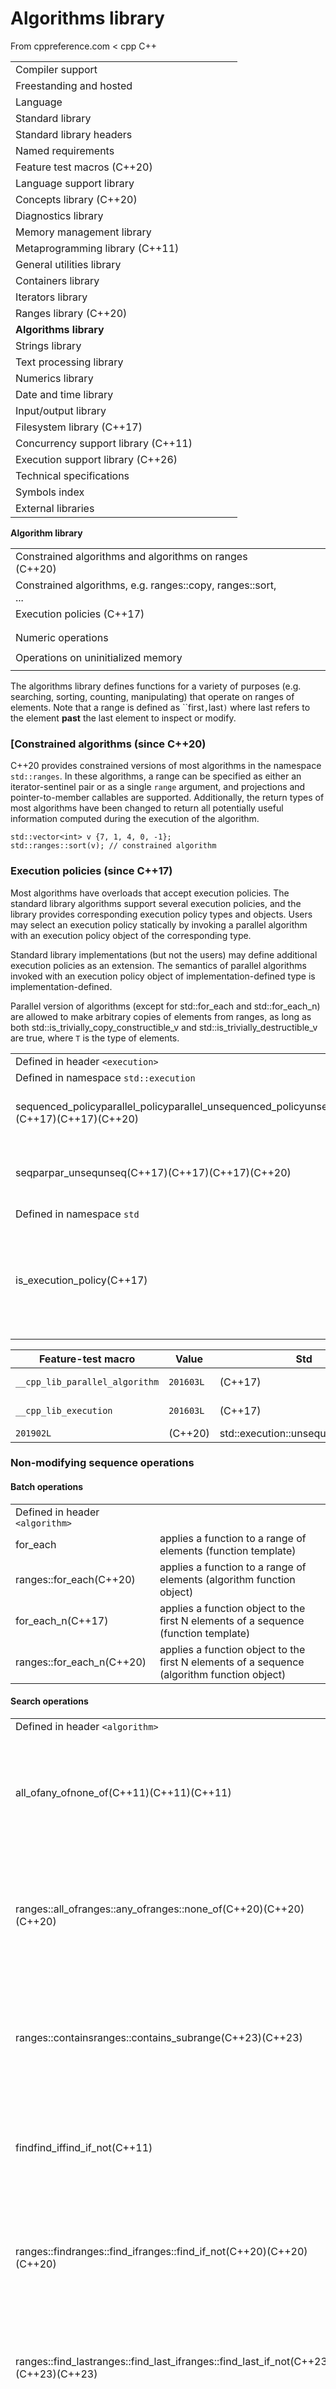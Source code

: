 # Algorithms library

From cppreference.com
< cpp
C++

|  |  |  |  |  |
| --- | --- | --- | --- | --- |
| Compiler support | | | | |
| Freestanding and hosted | | | | |
| Language | | | | |
| Standard library | | | | |
| Standard library headers | | | | |
| Named requirements | | | | |
| Feature test macros (C++20) | | | | |
| Language support library | | | | |
| Concepts library (C++20) | | | | |
| Diagnostics library | | | | |
| Memory management library | | | | |
| Metaprogramming library (C++11) | | | | |
| General utilities library | | | | |
| Containers library | | | | |
| Iterators library | | | | |
| Ranges library (C++20) | | | | |
| ****Algorithms library**** | | | | |
| Strings library | | | | |
| Text processing library | | | | |
| Numerics library | | | | |
| Date and time library | | | | |
| Input/output library | | | | |
| Filesystem library (C++17) | | | | |
| Concurrency support library (C++11) | | | | |
| Execution support library (C++26) | | | | |
| Technical specifications | | | | |
| Symbols index | | | | |
| External libraries | | | | |

****Algorithm library****

|  |  |  |  |  |
| --- | --- | --- | --- | --- |
| Constrained algorithms and algorithms on ranges (C++20) | | | | |
| Constrained algorithms, e.g. ranges::copy, ranges::sort, ... | | | | |
| Execution policies (C++17) | | | | |
| |  |  |  |  |  |  |  |  |  |  |  |  | | --- | --- | --- | --- | --- | --- | --- | --- | --- | --- | --- | --- | | |  |  |  |  |  | | --- | --- | --- | --- | --- | | is_execution_policy(C++17) | | | | | | |  |  |  |  |  | | --- | --- | --- | --- | --- | | execution::seqexecution::parexecution::par_unseqexecution::unseq(C++17)    (C++17)(C++17)(C++20) | | | | | | | |  |  |  |  |  |  | | --- | --- | --- | --- | --- | --- | | |  |  |  |  |  | | --- | --- | --- | --- | --- | | execution::sequenced_policyexecution::parallel_policyexecution::parallel_unsequenced_policyexecution::parallel_unsequenced(C++17)(C++17)(C++17)(C++20) | | | | | | |
| |  |  |  |  |  | | --- | --- | --- | --- | --- | | Non-modifying sequence operations | | | | | | Batch operations | | | | | | |  |  |  |  |  | | --- | --- | --- | --- | --- | | for_each | | | | | | |  |  |  |  |  | | --- | --- | --- | --- | --- | | for_each_n(C++17) | | | | | | | Search operations | | | | | | |  |  |  |  |  | | --- | --- | --- | --- | --- | | all_ofany_ofnone_of(C++11)                (C++11)(C++11) | | | | | | countcount_if | | | | | | mismatch | | | | | | equal | | | | | |  | | | | | | |  |  |  |  |  | | --- | --- | --- | --- | --- | | findfind_iffind_if_not(C++11) | | | | | | find_end | | | | | | find_first_of | | | | | | adjacent_find | | | | | | search | | | | | | search_n | | | | | | | Modifying sequence operations | | | | | | Copy operations | | | | | | |  |  |  |  |  | | --- | --- | --- | --- | --- | | copycopy_if(C++11) | | | | | | copy_backward | | | | | | |  |  |  |  |  | | --- | --- | --- | --- | --- | | copy_n(C++11) | | | | | | move(C++11) | | | | | | move_backward(C++11) | | | | | | | Swap operations | | | | | | |  |  |  |  |  | | --- | --- | --- | --- | --- | | swap | | | | | | iter_swap | | | | | | |  |  |  |  |  | | --- | --- | --- | --- | --- | | swap_ranges | | | | | |  | | | | | | | Transformation operations | | | | | | |  |  |  |  |  | | --- | --- | --- | --- | --- | | replacereplace_if | | | | | | transform | | | | | | |  |  |  |  |  | | --- | --- | --- | --- | --- | | replace_copyreplace_copy_if | | | | | |  | | | | | | | Generation operations | | | | | | |  |  |  |  |  | | --- | --- | --- | --- | --- | | fill | | | | | | fill_n | | | | | | |  |  |  |  |  | | --- | --- | --- | --- | --- | | generate | | | | | | generate_n | | | | | | | Removing operations | | | | | | |  |  |  |  |  | | --- | --- | --- | --- | --- | | removeremove_if | | | | | | unique | | | | | | |  |  |  |  |  | | --- | --- | --- | --- | --- | | remove_copyremove_copy_if | | | | | | unique_copy | | | | | | | Order-changing operations | | | | | | |  |  |  |  |  | | --- | --- | --- | --- | --- | | reverse | | | | | | reverse_copy | | | | | | rotate | | | | | | rotate_copy | | | | | | |  |  |  |  |  | | --- | --- | --- | --- | --- | | random_shuffleshuffle(until C++17)(C++11) | | | | | | shift_leftshift_right(C++20)(C++20) | | | | | | | Sampling operations | | | | | | |  |  |  |  |  | | --- | --- | --- | --- | --- | | sample(C++17) | | | | | | |  |  |  |  |  | | --- | --- | --- | --- | --- | |  | | | | | | | |  |  |  |  |  | | --- | --- | --- | --- | --- | | Sorting and related operations | | | | | | Partitioning operations | | | | | | |  |  |  |  |  | | --- | --- | --- | --- | --- | | partition | | | | | | partition_copy(C++11) | | | | | | stable_partition | | | | | | |  |  |  |  |  | | --- | --- | --- | --- | --- | | is_partitioned(C++11) | | | | | | partition_point(C++11) | | | | | |  | | | | | | | Sorting operations | | | | | | |  |  |  |  |  | | --- | --- | --- | --- | --- | | sort | | | | | | stable_sort | | | | | | partial_sort | | | | | | partial_sort_copy | | | | | | |  |  |  |  |  | | --- | --- | --- | --- | --- | | is_sorted(C++11) | | | | | | is_sorted_until(C++11) | | | | | | nth_element | | | | | |  | | | | | | | Binary search operations (on partitioned ranges) | | | | | | |  |  |  |  |  | | --- | --- | --- | --- | --- | | lower_bound | | | | | | upper_bound | | | | | | |  |  |  |  |  | | --- | --- | --- | --- | --- | | equal_range | | | | | | binary_search | | | | | | | Set operations (on sorted ranges) | | | | | | |  |  |  |  |  | | --- | --- | --- | --- | --- | | includes | | | | | | set_union | | | | | | set_intersection | | | | | | |  |  |  |  |  | | --- | --- | --- | --- | --- | | set_difference | | | | | | set_symmetric_difference | | | | | |  | | | | | | | Merge operations (on sorted ranges) | | | | | | |  |  |  |  |  | | --- | --- | --- | --- | --- | | merge | | | | | | |  |  |  |  |  | | --- | --- | --- | --- | --- | | inplace_merge | | | | | | | Heap operations | | | | | | |  |  |  |  |  | | --- | --- | --- | --- | --- | | push_heap | | | | | | pop_heap | | | | | | make_heap | | | | | | |  |  |  |  |  | | --- | --- | --- | --- | --- | | sort_heap | | | | | | is_heap(C++11) | | | | | | is_heap_until(C++11) | | | | | | | Minimum/maximum operations | | | | | | |  |  |  |  |  | | --- | --- | --- | --- | --- | | max | | | | | | min | | | | | | minmax(C++11) | | | | | | clamp(C++17) | | | | | | |  |  |  |  |  | | --- | --- | --- | --- | --- | | max_element | | | | | | min_element | | | | | | minmax_element(C++11) | | | | | |  | | | | | | | Lexicographical comparison operations | | | | | | lexicographical_compare | | | | | | lexicographical_compare_three_way(C++20) | | | | | | Permutation operations | | | | | | |  |  |  |  |  | | --- | --- | --- | --- | --- | | next_permutation | | | | | | prev_permutation | | | | | |  | | | | | | |  |  |  |  |  | | --- | --- | --- | --- | --- | | is_permutation(C++11) | | | | | |  | | | | | |  | | | | | | | C library | | | | | | |  |  |  |  |  | | --- | --- | --- | --- | --- | | qsort | | | | | | |  |  |  |  |  | | --- | --- | --- | --- | --- | | bsearch | | | | | | |
| Numeric operations | | | | |
| |  |  |  |  |  |  |  |  |  |  |  |  |  |  |  |  |  |  |  |  |  |  |  |  |  |  |  |  |  |  |  |  | | --- | --- | --- | --- | --- | --- | --- | --- | --- | --- | --- | --- | --- | --- | --- | --- | --- | --- | --- | --- | --- | --- | --- | --- | --- | --- | --- | --- | --- | --- | --- | --- | | |  |  |  |  |  | | --- | --- | --- | --- | --- | | iota(C++11) | | | | | | inner_product | | | | | | adjacent_difference | | | | | | |  |  |  |  |  | | --- | --- | --- | --- | --- | | accumulate | | | | | | reduce(C++17) | | | | | | transform_reduce(C++17) | | | | | | | |  |  |  |  |  |  |  |  |  |  |  |  |  |  |  |  |  |  |  |  |  |  |  |  |  |  |  |  |  |  |  |  | | --- | --- | --- | --- | --- | --- | --- | --- | --- | --- | --- | --- | --- | --- | --- | --- | --- | --- | --- | --- | --- | --- | --- | --- | --- | --- | --- | --- | --- | --- | --- | --- | | |  |  |  |  |  | | --- | --- | --- | --- | --- | | partial_sum | | | | | | inclusive_scan(C++17) | | | | | | exclusive_scan(C++17) | | | | | | |  |  |  |  |  | | --- | --- | --- | --- | --- | | transform_inclusive_scan(C++17) | | | | | | transform_exclusive_scan(C++17) | | | | | |  | | | | | | |
| Operations on uninitialized memory | | | | |
| |  |  |  |  |  |  |  |  |  |  |  |  |  |  |  |  |  |  |  |  |  |  |  |  |  |  |  |  |  |  |  |  |  |  |  |  |  |  |  |  |  |  | | --- | --- | --- | --- | --- | --- | --- | --- | --- | --- | --- | --- | --- | --- | --- | --- | --- | --- | --- | --- | --- | --- | --- | --- | --- | --- | --- | --- | --- | --- | --- | --- | --- | --- | --- | --- | --- | --- | --- | --- | --- | --- | | |  |  |  |  |  | | --- | --- | --- | --- | --- | | uninitialized_copy | | | | | | uninitialized_move(C++17) | | | | | | uninitialized_fill | | | | | |  | | | | | | |  |  |  |  |  | | --- | --- | --- | --- | --- | | uninitialized_copy_n(C++11) | | | | | | uninitialized_move_n(C++17) | | | | | | uninitialized_fill_n | | | | | |  | | | | | | | |  |  |  |  |  |  |  |  |  |  |  |  |  |  |  |  |  |  |  |  |  |  |  |  |  |  |  |  |  |  |  |  |  |  |  |  |  |  |  |  |  |  | | --- | --- | --- | --- | --- | --- | --- | --- | --- | --- | --- | --- | --- | --- | --- | --- | --- | --- | --- | --- | --- | --- | --- | --- | --- | --- | --- | --- | --- | --- | --- | --- | --- | --- | --- | --- | --- | --- | --- | --- | --- | --- | | |  |  |  |  |  | | --- | --- | --- | --- | --- | | destroy(C++17) | | | | | | destroy_n(C++17) | | | | | | destroy_at(C++17) | | | | | | construct_at(C++20) | | | | | | |  |  |  |  |  | | --- | --- | --- | --- | --- | | uninitialized_default_construct(C++17) | | | | | | uninitialized_value_construct(C++17) | | | | | | uninitialized_default_construct_n(C++17) | | | | | | uninitialized_value_construct_n(C++17) | | | | | | |

The algorithms library defines functions for a variety of purposes (e.g. searching, sorting, counting, manipulating) that operate on ranges of elements. Note that a range is defined as ``first`,`last`)` where last refers to the element **past** the last element to inspect or modify.

### [Constrained algorithms (since C++20)

C++20 provides constrained versions of most algorithms in the namespace `std::ranges`. In these algorithms, a range can be specified as either an iterator-sentinel pair or as a single `range` argument, and projections and pointer-to-member callables are supported. Additionally, the return types of most algorithms have been changed to return all potentially useful information computed during the execution of the algorithm.

```
std::vector<int> v {7, 1, 4, 0, -1};
std::ranges::sort(v); // constrained algorithm

```

### Execution policies (since C++17)

Most algorithms have overloads that accept execution policies. The standard library algorithms support several execution policies, and the library provides corresponding execution policy types and objects. Users may select an execution policy statically by invoking a parallel algorithm with an execution policy object of the corresponding type.

Standard library implementations (but not the users) may define additional execution policies as an extension. The semantics of parallel algorithms invoked with an execution policy object of implementation-defined type is implementation-defined.

Parallel version of algorithms (except for std::for_each and std::for_each_n) are allowed to make arbitrary copies of elements from ranges, as long as both std::is_trivially_copy_constructible_v<T> and std::is_trivially_destructible_v<T> are true, where `T` is the type of elements.

|  |  |
| --- | --- |
| Defined in header `<execution>` | |
| Defined in namespace `std::execution` | |
| sequenced_policyparallel_policyparallel_unsequenced_policyunsequenced_policy(C++17)(C++17)(C++17)(C++20) | execution policy types   (class) |
| seqparpar_unsequnseq(C++17)(C++17)(C++17)(C++20) | global execution policy objects   (constant) |
| Defined in namespace `std` | |
| is_execution_policy(C++17) | test whether a class represents an execution policy   (class template) |

| Feature-test macro | Value | Std | Feature |
| --- | --- | --- | --- |
| `__cpp_lib_parallel_algorithm` | `201603L` | (C++17) | Parallel algorithms |
| `__cpp_lib_execution` | `201603L` | (C++17) | Execution policies |
| `201902L` | (C++20) | std::execution::unsequenced_policy |

### Non-modifying sequence operations

#### Batch operations

|  |  |
| --- | --- |
| Defined in header `<algorithm>` | |
| for_each | applies a function to a range of elements   (function template) |
| ranges::for_each(C++20) | applies a function to a range of elements (algorithm function object) |
| for_each_n(C++17) | applies a function object to the first N elements of a sequence   (function template) |
| ranges::for_each_n(C++20) | applies a function object to the first N elements of a sequence (algorithm function object) |

#### Search operations

|  |  |
| --- | --- |
| Defined in header `<algorithm>` | |
| all_ofany_ofnone_of(C++11)(C++11)(C++11) | checks if a predicate is true for all, any or none of the elements in a range   (function template) |
| ranges::all_ofranges::any_ofranges::none_of(C++20)(C++20)(C++20) | checks if a predicate is true for all, any or none of the elements in a range (algorithm function object) |
| ranges::containsranges::contains_subrange(C++23)(C++23) | checks if the range contains the given element or subrange (algorithm function object) |
| findfind_iffind_if_not(C++11) | finds the first element satisfying specific criteria   (function template) |
| ranges::findranges::find_ifranges::find_if_not(C++20)(C++20)(C++20) | finds the first element satisfying specific criteria (algorithm function object) |
| ranges::find_lastranges::find_last_ifranges::find_last_if_not(C++23)(C++23)(C++23) | finds the last element satisfying specific criteria (algorithm function object) |
| find_end | finds the last sequence of elements in a certain range   (function template) |
| ranges::find_end(C++20) | finds the last sequence of elements in a certain range (algorithm function object) |
| find_first_of | searches for any one of a set of elements   (function template) |
| ranges::find_first_of(C++20) | searches for any one of a set of elements (algorithm function object) |
| adjacent_find | finds the first two adjacent items that are equal (or satisfy a given predicate)   (function template) |
| ranges::adjacent_find(C++20) | finds the first two adjacent items that are equal (or satisfy a given predicate) (algorithm function object) |
| countcount_if | returns the number of elements satisfying specific criteria   (function template) |
| ranges::countranges::count_if(C++20)(C++20) | returns the number of elements satisfying specific criteria (algorithm function object) |
| mismatch | finds the first position where two ranges differ   (function template) |
| ranges::mismatch(C++20) | finds the first position where two ranges differ (algorithm function object) |
| equal | determines if two sets of elements are the same   (function template) |
| ranges::equal(C++20) | determines if two sets of elements are the same (algorithm function object) |
| search | searches for the first occurrence of a range of elements   (function template) |
| ranges::search(C++20) | searches for the first occurrence of a range of elements (algorithm function object) |
| search_n | searches for the first occurrence of a number consecutive copies of an element in a range   (function template) |
| ranges::search_n(C++20) | searches for the first occurrence of a number consecutive copies of an element in a range (algorithm function object) |
| ranges::starts_with(C++23) | checks whether a range starts with another range (algorithm function object) |
| ranges::ends_with(C++23) | checks whether a range ends with another range (algorithm function object) |

#### Fold operations (since C++23)

|  |  |
| --- | --- |
| Defined in header `<algorithm>` | |
| ranges::fold_left(C++23) | left-folds a range of elements (algorithm function object) |
| ranges::fold_left_first(C++23) | left-folds a range of elements using the first element as an initial value (algorithm function object) |
| ranges::fold_right(C++23) | right-folds a range of elements (algorithm function object) |
| ranges::fold_right_last(C++23) | right-folds a range of elements using the last element as an initial value (algorithm function object) |
| ranges::fold_left_with_iter(C++23) | left-folds a range of elements, and returns a pair (iterator, value) (algorithm function object) |
| ranges::fold_left_first_with_iter(C++23) | left-folds a range of elements using the first element as an initial value, and returns a pair (iterator, optional) (algorithm function object) |

### Modifying sequence operations

#### Copy operations

|  |  |
| --- | --- |
| Defined in header `<algorithm>` | |
| copycopy_if(C++11) | copies a range of elements to a new location   (function template) |
| ranges::copyranges::copy_if(C++20)(C++20) | copies a range of elements to a new location (algorithm function object) |
| copy_n(C++11) | copies a number of elements to a new location   (function template) |
| ranges::copy_n(C++20) | copies a number of elements to a new location (algorithm function object) |
| copy_backward | copies a range of elements in backwards order   (function template) |
| ranges::copy_backward(C++20) | copies a range of elements in backwards order (algorithm function object) |
| move(C++11) | moves a range of elements to a new location   (function template) |
| ranges::move(C++20) | moves a range of elements to a new location (algorithm function object) |
| move_backward(C++11) | moves a range of elements to a new location in backwards order   (function template) |
| ranges::move_backward(C++20) | moves a range of elements to a new location in backwards order (algorithm function object) |

#### Swap operations

|  |  |
| --- | --- |
| Defined in header `<algorithm>`(until C++11) | |
| Defined in header `<utility>`(since C++11) | |
| Defined in header `<string_view>` | |
| swap | swaps the values of two objects   (function template) |
| Defined in header `<algorithm>` | |
| swap_ranges | swaps two ranges of elements   (function template) |
| ranges::swap_ranges(C++20) | swaps two ranges of elements (algorithm function object) |
| iter_swap | swaps the elements pointed to by two iterators   (function template) |

#### Transformation operations

|  |  |
| --- | --- |
| Defined in header `<algorithm>` | |
| transform | applies a function to a range of elements, storing results in a destination range   (function template) |
| ranges::transform(C++20) | applies a function to a range of elements (algorithm function object) |
| replacereplace_if | replaces all values satisfying specific criteria with another value   (function template) |
| ranges::replaceranges::replace_if(C++20)(C++20) | replaces all values satisfying specific criteria with another value (algorithm function object) |
| replace_copyreplace_copy_if | copies a range, replacing elements satisfying specific criteria with another value   (function template) |
| ranges::replace_copyranges::replace_copy_if(C++20)(C++20) | copies a range, replacing elements satisfying specific criteria with another value (algorithm function object) |

#### Generation operations

|  |  |
| --- | --- |
| Defined in header `<algorithm>` | |
| fill | copy-assigns the given value to every element in a range   (function template) |
| ranges::fill(C++20) | assigns a range of elements a certain value (algorithm function object) |
| fill_n | copy-assigns the given value to N elements in a range   (function template) |
| ranges::fill_n(C++20) | assigns a value to a number of elements (algorithm function object) |
| generate | assigns the results of successive function calls to every element in a range   (function template) |
| ranges::generate(C++20) | saves the result of a function in a range (algorithm function object) |
| generate_n | assigns the results of successive function calls to N elements in a range   (function template) |
| ranges::generate_n(C++20) | saves the result of N applications of a function (algorithm function object) |

#### Removing operations

|  |  |
| --- | --- |
| Defined in header `<algorithm>` | |
| removeremove_if | removes elements satisfying specific criteria   (function template) |
| ranges::removeranges::remove_if(C++20)(C++20) | removes elements satisfying specific criteria (algorithm function object) |
| remove_copyremove_copy_if | copies a range of elements omitting those that satisfy specific criteria   (function template) |
| ranges::remove_copyranges::remove_copy_if(C++20)(C++20) | copies a range of elements omitting those that satisfy specific criteria (algorithm function object) |
| unique | removes consecutive duplicate elements in a range   (function template) |
| ranges::unique(C++20) | removes consecutive duplicate elements in a range (algorithm function object) |
| unique_copy | creates a copy of some range of elements that contains no consecutive duplicates   (function template) |
| ranges::unique_copy(C++20) | creates a copy of some range of elements that contains no consecutive duplicates (algorithm function object) |

#### Order-changing operations

|  |  |
| --- | --- |
| Defined in header `<algorithm>` | |
| reverse | reverses the order of elements in a range   (function template) |
| ranges::reverse(C++20) | reverses the order of elements in a range (algorithm function object) |
| reverse_copy | creates a copy of a range that is reversed   (function template) |
| ranges::reverse_copy(C++20) | creates a copy of a range that is reversed (algorithm function object) |
| rotate | rotates the order of elements in a range   (function template) |
| ranges::rotate(C++20) | rotates the order of elements in a range (algorithm function object) |
| rotate_copy | copies and rotate a range of elements   (function template) |
| ranges::rotate_copy(C++20) | copies and rotate a range of elements (algorithm function object) |
| shift_leftshift_right(C++20) | shifts elements in a range   (function template) |
| random_shuffleshuffle(until C++17)(C++11) | randomly re-orders elements in a range   (function template) |
| ranges::shuffle(C++20) | randomly re-orders elements in a range (algorithm function object) |
| ranges::shift_leftranges::shift_right(C++23) | shifts elements in a range (algorithm function object) |

#### Sampling operations

|  |  |
| --- | --- |
| Defined in header `<algorithm>` | |
| sample(C++17) | selects N random elements from a sequence   (function template) |
| ranges::sample(C++20) | selects N random elements from a sequence (algorithm function object) |

### Sorting and related operations

#### Requirements

Some algorithms require the sequence represented by the arguments to be “sorted” or “partitioned”. The behavior is undefined if the requirement is not met.

|  |  |
| --- | --- |
| A sequence is **sorted with respect to a comparator comp** if for every iterator iter pointing to the sequence and every non-negative integer n such that iter + n[[1]](algorithm.html#cite_note-plus-1) is a valid iterator pointing to an element of the sequence, comp(\*(iter + n), \*iter) == false[[1]](algorithm.html#cite_note-plus-1). | (until C++20) |
| A sequence is **sorted with respect to comp and proj** for a comparator comp and projection proj if for every iterator iter pointing to the sequence and every non-negative integer n such that iter + n[[1]](algorithm.html#cite_note-plus-1) is a valid iterator pointing to an element of the sequence, bool(std::invoke(comp, std::invoke(proj, \*(iter + n)),                        std::invoke(proj, \*iter)))[[1]](algorithm.html#cite_note-plus-1) is false.  A sequence is **sorted with respect to a comparator comp** if the sequence is sorted with respect to comp and std::identity{} (the identity projection). | (since C++20) |

A sequence ``start`,`finish`)` is **partitioned with respect to an expression f(e)** if there exists an integer n such that for all i in `[`​0​`,`[std::distance(start, finish)`)`, f(\*(start + i))[[1]](algorithm.html#cite_note-plus-1) is true if and only if i < n.

1. ↑ 1.0 1.1 1.2 1.3 1.4 iter + n simply means “the result of iter being incremented n times”, regardless of whether iter is a random access iterator.

#### Partitioning operations

|  |  |
| --- | --- |
| Defined in header `<algorithm>` | |
| is_partitioned(C++11) | determines if the range is partitioned by the given predicate   (function template) |
| ranges::is_partitioned(C++20) | determines if the range is partitioned by the given predicate (algorithm function object) |
| partition | divides a range of elements into two groups   (function template) |
| ranges::partition(C++20) | divides a range of elements into two groups (algorithm function object) |
| partition_copy(C++11) | copies a range dividing the elements into two groups   (function template) |
| ranges::partition_copy(C++20) | copies a range dividing the elements into two groups (algorithm function object) |
| stable_partition | divides elements into two groups while preserving their relative order   (function template) |
| ranges::stable_partition(C++20) | divides elements into two groups while preserving their relative order (algorithm function object) |
| partition_point(C++11) | locates the partition point of a partitioned range   (function template) |
| ranges::partition_point(C++20) | locates the partition point of a partitioned range (algorithm function object) |

#### Sorting operations

|  |  |
| --- | --- |
| Defined in header `<algorithm>` | |
| sort | sorts a range into ascending order   (function template) |
| ranges::sort(C++20) | sorts a range into ascending order (algorithm function object) |
| stable_sort | sorts a range of elements while preserving order between equal elements   (function template) |
| ranges::stable_sort(C++20) | sorts a range of elements while preserving order between equal elements (algorithm function object) |
| partial_sort | sorts the first N elements of a range   (function template) |
| ranges::partial_sort(C++20) | sorts the first N elements of a range (algorithm function object) |
| partial_sort_copy | copies and partially sorts a range of elements   (function template) |
| ranges::partial_sort_copy(C++20) | copies and partially sorts a range of elements (algorithm function object) |
| is_sorted(C++11) | checks whether a range is sorted into ascending order   (function template) |
| ranges::is_sorted(C++20) | checks whether a range is sorted into ascending order (algorithm function object) |
| is_sorted_until(C++11) | finds the largest sorted subrange   (function template) |
| ranges::is_sorted_until(C++20) | finds the largest sorted subrange (algorithm function object) |
| nth_element | partially sorts the given range making sure that it is partitioned by the given element   (function template) |
| ranges::nth_element(C++20) | partially sorts the given range making sure that it is partitioned by the given element (algorithm function object) |

#### Binary search operations (on partitioned ranges)

|  |  |
| --- | --- |
| Defined in header `<algorithm>` | |
| lower_bound | returns an iterator to the first element **not less** than the given value   (function template) |
| ranges::lower_bound(C++20) | returns an iterator to the first element **not less** than the given value (algorithm function object) |
| upper_bound | returns an iterator to the first element **greater** than a certain value   (function template) |
| ranges::upper_bound(C++20) | returns an iterator to the first element **greater** than a certain value (algorithm function object) |
| equal_range | returns range of elements matching a specific key   (function template) |
| ranges::equal_range(C++20) | returns range of elements matching a specific key (algorithm function object) |
| binary_search | determines if an element exists in a partially-ordered range   (function template) |
| ranges::binary_search(C++20) | determines if an element exists in a partially-ordered range (algorithm function object) |

#### Set operations (on sorted ranges)

|  |  |
| --- | --- |
| Defined in header `<algorithm>` | |
| includes | returns true if one sequence is a subsequence of another   (function template) |
| ranges::includes(C++20) | returns true if one sequence is a subsequence of another (algorithm function object) |
| set_union | computes the union of two sets   (function template) |
| ranges::set_union(C++20) | computes the union of two sets (algorithm function object) |
| set_intersection | computes the intersection of two sets   (function template) |
| ranges::set_intersection(C++20) | computes the intersection of two sets (algorithm function object) |
| set_difference | computes the difference between two sets   (function template) |
| ranges::set_difference(C++20) | computes the difference between two sets (algorithm function object) |
| set_symmetric_difference | computes the symmetric difference between two sets   (function template) |
| ranges::set_symmetric_difference(C++20) | computes the symmetric difference between two sets (algorithm function object) |

#### Merge operations (on sorted ranges)

|  |  |
| --- | --- |
| Defined in header `<algorithm>` | |
| merge | merges two sorted ranges   (function template) |
| ranges::merge(C++20) | merges two sorted ranges (algorithm function object) |
| inplace_merge | merges two ordered ranges in-place   (function template) |
| ranges::inplace_merge(C++20) | merges two ordered ranges in-place (algorithm function object) |

#### Heap operations

|  |  |
| --- | --- |
| A random access range `[`first`,`last`)` is a **heap with respect to a comparator comp** if bool(comp(first[(i - 1) / 2], first[i])) is false for all integer i in `(`​0​`,`last - first`)`. | (until C++20) |
| A random access range ``first`,`last`)` is a **heap with respect to comp and proj** for a comparator comp and projection proj if bool([std::invoke(comp, std::invoke(proj, first[(i - 1) / 2]),                        std::invoke(proj, first[i])) is false for all integer i in `(`​0​`,`last - first`)`.  A random access range ``first`,`last`)` is a **heap with respect to a comparator comp** if the range is a heap with respect to comp and [std::identity{} (the identity projection). | (since C++20) |

A heap can be created by std::make_heap and ranges::make_heap(since C++20).

For more properties of heap, see max heap.

|  |  |
| --- | --- |
| Defined in header `<algorithm>` | |
| push_heap | adds an element to a max heap   (function template) |
| ranges::push_heap(C++20) | adds an element to a max heap (algorithm function object) |
| pop_heap | removes the largest element from a max heap   (function template) |
| ranges::pop_heap(C++20) | removes the largest element from a max heap (algorithm function object) |
| make_heap | creates a max heap out of a range of elements   (function template) |
| ranges::make_heap(C++20) | creates a max heap out of a range of elements (algorithm function object) |
| sort_heap | turns a max heap into a range of elements sorted in ascending order   (function template) |
| ranges::sort_heap(C++20) | turns a max heap into a range of elements sorted in ascending order (algorithm function object) |
| is_heap(C++11) | checks if the given range is a max heap   (function template) |
| ranges::is_heap(C++20) | checks if the given range is a max heap (algorithm function object) |
| is_heap_until(C++11) | finds the largest subrange that is a max heap   (function template) |
| ranges::is_heap_until(C++20) | finds the largest subrange that is a max heap (algorithm function object) |

#### Minimum/maximum operations

|  |  |
| --- | --- |
| Defined in header `<algorithm>` | |
| max | returns the greater of the given values   (function template) |
| ranges::max(C++20) | returns the greater of the given values (algorithm function object) |
| max_element | returns the largest element in a range   (function template) |
| ranges::max_element(C++20) | returns the largest element in a range (algorithm function object) |
| min | returns the smaller of the given values   (function template) |
| ranges::min(C++20) | returns the smaller of the given values (algorithm function object) |
| min_element | returns the smallest element in a range   (function template) |
| ranges::min_element(C++20) | returns the smallest element in a range (algorithm function object) |
| minmax(C++11) | returns the smaller and larger of two elements   (function template) |
| ranges::minmax(C++20) | returns the smaller and larger of two elements (algorithm function object) |
| minmax_element(C++11) | returns the smallest and the largest elements in a range   (function template) |
| ranges::minmax_element(C++20) | returns the smallest and the largest elements in a range (algorithm function object) |
| clamp(C++17) | clamps a value between a pair of boundary values   (function template) |
| ranges::clamp(C++20) | clamps a value between a pair of boundary values (algorithm function object) |

#### Lexicographical comparison operations

|  |  |
| --- | --- |
| Defined in header `<algorithm>` | |
| lexicographical_compare | returns true if one range is lexicographically less than another   (function template) |
| ranges::lexicographical_compare(C++20) | returns true if one range is lexicographically less than another (algorithm function object) |
| lexicographical_compare_three_way(C++20) | compares two ranges using three-way comparison   (function template) |

#### Permutation operations

|  |  |
| --- | --- |
| Defined in header `<algorithm>` | |
| next_permutation | generates the next greater lexicographic permutation of a range of elements   (function template) |
| ranges::next_permutation(C++20) | generates the next greater lexicographic permutation of a range of elements (algorithm function object) |
| prev_permutation | generates the next smaller lexicographic permutation of a range of elements   (function template) |
| ranges::prev_permutation(C++20) | generates the next smaller lexicographic permutation of a range of elements (algorithm function object) |
| is_permutation(C++11) | determines if a sequence is a permutation of another sequence   (function template) |
| ranges::is_permutation(C++20) | determines if a sequence is a permutation of another sequence (algorithm function object) |

### Numeric operations

|  |  |
| --- | --- |
| Defined in header `<numeric>` | |
| iota(C++11) | fills a range with successive increments of the starting value   (function template) |
| ranges::iota(C++23) | fills a range with successive increments of the starting value (algorithm function object) |
| accumulate | sums up or folds a range of elements   (function template) |
| inner_product | computes the inner product of two ranges of elements   (function template) |
| adjacent_difference | computes the differences between adjacent elements in a range   (function template) |
| partial_sum | computes the partial sum of a range of elements   (function template) |
| reduce(C++17) | similar to std::accumulate, except out of order   (function template) |
| exclusive_scan(C++17) | similar to std::partial_sum, excludes the ith input element from the ith sum   (function template) |
| inclusive_scan(C++17) | similar to std::partial_sum, includes the ith input element in the ith sum   (function template) |
| transform_reduce(C++17) | applies an invocable, then reduces out of order   (function template) |
| transform_exclusive_scan(C++17) | applies an invocable, then calculates exclusive scan   (function template) |
| transform_inclusive_scan(C++17) | applies an invocable, then calculates inclusive scan   (function template) |

### Operations on uninitialized memory

|  |  |
| --- | --- |
| Defined in header `<memory>` | |
| uninitialized_copy | copies a range of objects to an uninitialized area of memory   (function template) |
| ranges::uninitialized_copy(C++20) | copies a range of objects to an uninitialized area of memory (algorithm function object) |
| uninitialized_copy_n(C++11) | copies a number of objects to an uninitialized area of memory   (function template) |
| ranges::uninitialized_copy_n(C++20) | copies a number of objects to an uninitialized area of memory (algorithm function object) |
| uninitialized_fill | copies an object to an uninitialized area of memory, defined by a range   (function template) |
| ranges::uninitialized_fill(C++20) | copies an object to an uninitialized area of memory, defined by a range (algorithm function object) |
| uninitialized_fill_n | copies an object to an uninitialized area of memory, defined by a start and a count   (function template) |
| ranges::uninitialized_fill_n(C++20) | copies an object to an uninitialized area of memory, defined by a start and a count (algorithm function object) |
| uninitialized_move(C++17) | moves a range of objects to an uninitialized area of memory   (function template) |
| ranges::uninitialized_move(C++20) | moves a range of objects to an uninitialized area of memory (algorithm function object) |
| uninitialized_move_n(C++17) | moves a number of objects to an uninitialized area of memory   (function template) |
| ranges::uninitialized_move_n(C++20) | moves a number of objects to an uninitialized area of memory (algorithm function object) |
| uninitialized_default_construct(C++17) | constructs objects by default-initialization in an uninitialized area of memory, defined by a range   (function template) |
| ranges::uninitialized_default_construct(C++20) | constructs objects by default-initialization in an uninitialized area of memory, defined by a range (algorithm function object) |
| uninitialized_default_construct_n(C++17) | constructs objects by default-initialization in an uninitialized area of memory, defined by a start and a count   (function template) |
| ranges::uninitialized_default_construct_n(C++20) | constructs objects by default-initialization in an uninitialized area of memory, defined by a start and count (algorithm function object) |
| uninitialized_value_construct(C++17) | constructs objects by value-initialization in an uninitialized area of memory, defined by a range   (function template) |
| ranges::uninitialized_value_construct(C++20) | constructs objects by value-initialization in an uninitialized area of memory, defined by a range (algorithm function object) |
| uninitialized_value_construct_n(C++17) | constructs objects by value-initialization in an uninitialized area of memory, defined by a start and a count   (function template) |
| ranges::uninitialized_value_construct_n(C++20) | constructs objects by value-initialization in an uninitialized area of memory, defined by a start and a count (algorithm function object) |
| destroy(C++17) | destroys a range of objects   (function template) |
| ranges::destroy(C++20) | destroys a range of objects (algorithm function object) |
| destroy_n(C++17) | destroys a number of objects in a range   (function template) |
| ranges::destroy_n(C++20) | destroys a number of objects in a range (algorithm function object) |
| destroy_at(C++17) | destroys an object at a given address   (function template) |
| ranges::destroy_at(C++20) | destroys an object at a given address (algorithm function object) |
| construct_at(C++20) | creates an object at a given address   (function template) |
| ranges::construct_at(C++20) | creates an object at a given address (algorithm function object) |

### Random number generation (since C++26)

|  |  |
| --- | --- |
| Defined in header `<random>` | |
| ranges::generate_random(C++26) | fills a range with random numbers from a uniform random bit generator (algorithm function object) |

### Notes

| Feature-test macro | Value | Std | Feature |
| --- | --- | --- | --- |
| `__cpp_lib_algorithm_iterator_requirements` | `202207L` | (C++23) | Ranges iterators as inputs to non-Ranges algorithms |
| `__cpp_lib_clamp` | `201603L` | (C++17) | std::clamp |
| `__cpp_lib_constexpr_algorithms` | `201806L` | (C++20) | Constexpr for algorithms |
| `202306L` | (C++26) | Constexpr stable sorting |
| `__cpp_lib_algorithm_default_value_type` | `202403L` | (C++26) | List-initialization for algorithms |
| `__cpp_lib_freestanding_algorithm` | `202311L` | (C++26) | Freestanding facilities in <algorithm> |
| `__cpp_lib_robust_nonmodifying_seq_ops` | `201304L` | (C++14) | Making non-modifying sequence operations more robust (two-range overloads for std::mismatch, std::equal and std::is_permutation) |
| `__cpp_lib_sample` | `201603L` | (C++17) | std::sample |
| `__cpp_lib_shift` | `201806L` | (C++20) | std::shift_left and std::shift_right |

### C library

|  |  |
| --- | --- |
| Defined in header `<cstdlib>` | |
| qsort | sorts a range of elements with unspecified type   (function) |
| bsearch | searches an array for an element of unspecified type   (function) |

### Defect reports

The following behavior-changing defect reports were applied retroactively to previously published C++ standards.

| DR | Applied to | Behavior as published | Correct behavior |
| --- | --- | --- | --- |
| LWG 193 | C++98 | heap required \*first to be the largest element | there can be elements equal to \*first |
| LWG 2150 | C++98 | the definition of a sorted sequence was incorrect | corrected |
| LWG 2166 | C++98 | the heap requirement did not match the definition of max heap closely enough | requirement improved |

### See also

|  |  |
| --- | --- |
| C documentation for Algorithms | |

Retrieved from "<https://en.cppreference.com/mwiki/index.php?title=cpp/algorithm&oldid=179901>"

##### Navigation

- Online version
- Offline version retrieved 2025-02-09 16:39.

- This page was last modified on 28 January 2025, at 11:13.